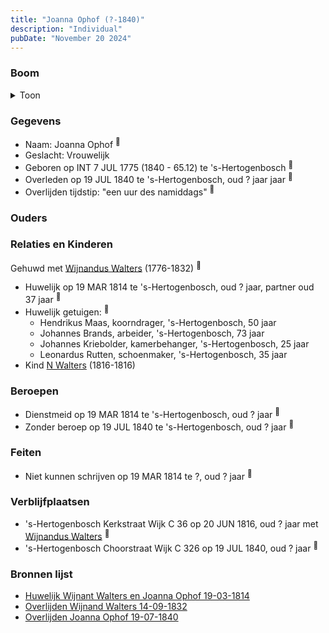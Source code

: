 ```yaml
---
title: "Joanna Ophof (?-1840)"
description: "Individual"
pubDate: "November 20 2024"
---
```


### Boom
<details><summary>Toon</summary>

![test](https://www.plantuml.com/plantuml/svg/dP9RImCn48NVyoi6-w0-hEoj5qkfMcbHqLgyu6F9xexTs6nICYcbIF-xQNTP1QKKtyA4S-Ox9xaaourT5fBHNAW5Dxo0XAVpcT5BbLrhgGrOmnMvArIMvI93I8L99PPdB1Ps3GKM2HegHsJHeBRh1R8VhgdaHF39062WJORc9HVfN25HhrTmeVfzYDY6iMEOx5OHOwNaw4vpfJWyBdBzVWISuDRtW_0SQbrZD1X6myYPVxuBbDa6Ujs49-jfegsLsEt3xVW5sd3tUWz1kzs4aw0J--11gtaMXATmJDuD6gjdg19DQVx3XkPBAQTSPTFKQA94Es3d5voNPbkRN-fDJVucFfJJBWdUk7IjK8tl1m2DOJHgZWPxi8EQkGKN1r35y3oSEAee_8kgWkfrLvXbGitA70zNJquHn3kqaU_xSGmDAMQvNQEKUkNmQkduLuwmSqYEq7SvnjirhN-KlLUzOTLlyBoAdbNzVW-gL5v5pDWbkaSfv1S0)
</details>

### Gegevens
- Naam: Joanna Ophof <sup><a href="../s00163/" style="text-decoration:none" title="Huwelijk Wijnant Walters en Joanna Ophof 19-03-1814">:link:</a></sup>
- Geslacht: Vrouwelijk
- Geboren op INT 7 JUL 1775 (1840 - 65.12) te 's-Hertogenbosch <sup><a href="../s00176/" style="text-decoration:none" title="Overlijden Joanna Ophof 19-07-1840">:link:</a></sup>
- Overleden op 19 JUL 1840 te 's-Hertogenbosch, oud ? jaar jaar <sup><a href="../s00176/" style="text-decoration:none" title="Overlijden Joanna Ophof 19-07-1840">:link:</a></sup>
- Overlijden tijdstip: "een uur des namiddags" <sup><a href="../s00176/" style="text-decoration:none" title="Overlijden Joanna Ophof 19-07-1840">:link:</a></sup>

### Ouders

### Relaties en Kinderen

Gehuwd met [Wijnandus Walters](../i00101/) (1776-1832) <sup><a href="../s00163/" style="text-decoration:none" title="Huwelijk Wijnant Walters en Joanna Ophof 19-03-1814">:link:</a></sup>
- Huwelijk op 19 MAR 1814 te 's-Hertogenbosch, oud ? jaar, partner oud 37 jaar <sup><a href="../s00163/" style="text-decoration:none" title="Huwelijk Wijnant Walters en Joanna Ophof 19-03-1814">:link:</a></sup>
- Huwelijk getuigen:  <sup><a href="../s00163/" style="text-decoration:none" title="Huwelijk Wijnant Walters en Joanna Ophof 19-03-1814">:link:</a></sup>
  - Hendrikus Maas, koorndrager, \'s-Hertogenbosch, 50 jaar
  - Johannes Brands, arbeider, \'s-Hertogenbosch, 73 jaar
  - Johannes Kriebolder, kamerbehanger, \'s-Hertogenbosch, 25 jaar
  - Leonardus Rutten, schoenmaker, \'s-Hertogenbosch, 35 jaar
- Kind [N Walters](../i00128/) (1816-1816)

### Beroepen
- Dienstmeid op 19 MAR 1814 te 's-Hertogenbosch, oud ? jaar <sup><a href="../s00163/" style="text-decoration:none" title="Huwelijk Wijnant Walters en Joanna Ophof 19-03-1814">:link:</a></sup>
- Zonder beroep op 19 JUL 1840 te 's-Hertogenbosch, oud ? jaar <sup><a href="../s00176/" style="text-decoration:none" title="Overlijden Joanna Ophof 19-07-1840">:link:</a></sup>

### Feiten
- Niet kunnen schrijven op 19 MAR 1814 te ?, oud ? jaar <sup><a href="../s00163/" style="text-decoration:none" title="Huwelijk Wijnant Walters en Joanna Ophof 19-03-1814">:link:</a></sup>

### Verblijfplaatsen
- 's-Hertogenbosch Kerkstraat Wijk C 36 op 20 JUN 1816, oud ? jaar met [Wijnandus Walters](../i00101/) <sup><a href="../s00296/" style="text-decoration:none" title="Geboorte N Walters 20-06-1816">:link:</a></sup>
- 's-Hertogenbosch Choorstraat Wijk C 326 op 19 JUL 1840, oud ? jaar  <sup><a href="../s00176/" style="text-decoration:none" title="Overlijden Joanna Ophof 19-07-1840">:link:</a></sup>

### Bronnen lijst
- [Huwelijk Wijnant Walters en Joanna Ophof 19-03-1814](../s00163/)
- [Overlijden Wijnand Walters 14-09-1832](../s00175/)
- [Overlijden Joanna Ophof 19-07-1840](../s00176/)